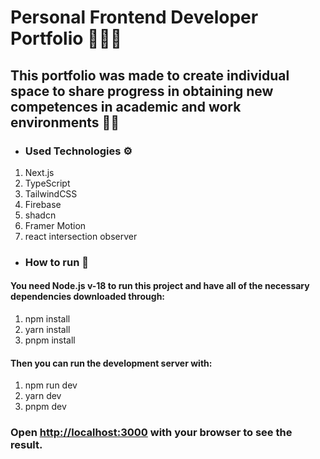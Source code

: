 # Personal Frontend Developer Portfolio 🧑🏻‍💻

## This portfolio was made to create individual space to share progress in obtaining new competences in academic and work environments 👨‍🎓

- ### Used Technologies ⚙️

1. Next.js
2. TypeScript
3. TailwindCSS
4. Firebase
5. shadcn
6. Framer Motion
7. react intersection observer

- ### How to run 👟

#### You need Node.js v-18 to run this project and have all of the necessary dependencies downloaded through:

1. npm install
2. yarn install
3. pnpm install

#### Then you can run the development server with:

1. npm run dev
2. yarn dev
3. pnpm dev

### Open [http://localhost:3000](http://localhost:3000) with your browser to see the result.
